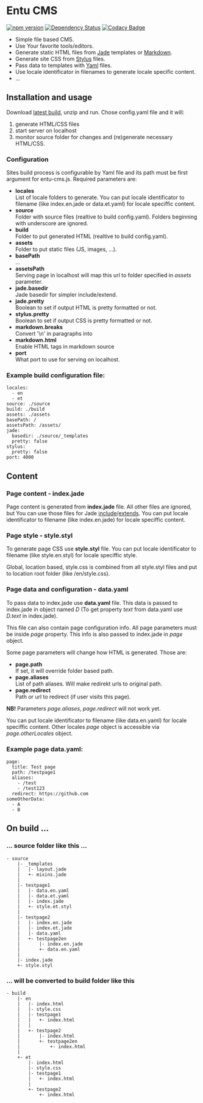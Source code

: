 # Entu CMS

[![npm version](https://badge.fury.io/js/entu-cms.svg)](https://badge.fury.io/js/entu-cms) [![Dependency Status](https://david-dm.org/argoroots/entu-cms.svg)](https://david-dm.org/argoroots/entu-cms) [![Codacy Badge](https://api.codacy.com/project/badge/grade/66531026074a471897b076fb91a74601)](https://www.codacy.com/app/argoroots/entu-cms)

- Simple file based CMS.
- Use Your favorite tools/editors.
- Generate static HTML files from [Jade](http://jade-lang.com) templates or [Markdown](https://en.wikipedia.org/wiki/Markdown).
- Generate site CSS from [Stylus](http://stylus-lang.com) files.
- Pass data to templates with [Yaml](http://yaml.org) files.
- Use locale identificator in filenames to generate locale specific content.
- ...


## Installation and usage

Download [latest build](https://github.com/argoroots/entu-cms/releases), unzip and run. Chose config.yaml file and it will:

1. generate HTML/CSS files
2. start server on localhost
3. monitor source folder for changes and (re)generate necessary HTML/CSS.


### Configuration

Sites build process is configurable by Yaml file and its path must be first argument for entu-cms.js. Required parameters are:

- __locales__  
  List of locale folders to generate. You can put locale identificator to filename (like index.en.jade or data.et.yaml) for locale speciffic content.
- __source__  
  Folder with source files (realtive to build config.yaml). Folders beginning with underscore are ignored.
- __build__  
  Folder to put generated HTML (realtive to build config.yaml).
- __assets__  
  Folder to put static files (JS, images, ...).
- __basePath__  
  ...
- __assetsPath__  
  Serving page in localhost will map this url to folder specified in _assets_ parameter.
- __jade.basedir__  
  Jade basedir for simpler include/extend.
- __jade.pretty__  
  Boolean to set if output HTML is pretty formatted or not.
- __stylus.pretty__  
  Boolean to set if output CSS is pretty formatted or not.
- __markdown.breaks__  
  Convert '\n' in paragraphs into <br>
- __markdown.html__  
  Enable HTML tags in markdown source
- __port__  
  What port to use for serving on localhost.

### Example build configuration file:

```
locales:
  - en
  - et
source: ./source
build: ./build
assets: ./assets
basePath: /
assetsPath: /assets/
jade:
  basedir: ./source/_templates
  pretty: false
stylus:
  pretty: false
port: 4000
```


## Content

### Page content - index.jade

Page content is generated from __index.jade__ file. All other files are ignored, but You can use those files for Jade [include](http://jade-lang.com/reference/includes)/[extends](http://jade-lang.com/reference/inheritance). You can put locale identificator to filename (like index.en.jade) for locale speciffic content.

### Page style - style.styl

To generate page CSS use __style.styl__ file. You can put locale identificator to filename (like style.en.styl) for locale speciffic style.

Global, location based, style.css is combined from all style.styl files and put to location root folder (like /en/style.css).

### Page data and configuration - data.yaml

To pass data to index.jade use __data.yaml__ file. This data is passed to index.jade in object named _D_ (To get property _text_ from data.yaml use _D.text_ in index.jade).

This file can also contain page configuration info. All page parameters must be inside _page_ property. This info is also passed to index.jade in _page_ object.

Some page parameters will change how HTML is generated. Those are:
- __page.path__  
  If set, it will override folder based path.
- __page.aliases__  
  List of path aliases. Will make redirekt urls to original path.
- __page.redirect__  
  Path or url to redirect (if user visits this page).

__NB!__ Parameters _page.aliases_, _page.redirect_ will not work yet.

You can put locale identificator to filename (like data.en.yaml) for locale speciffic content. Other locales _page_ object is accessible via _page.otherLocales_ object.

### Example page data.yaml:

```
page:
  title: Test page
  path: /testpage1
  aliases:
    - /test
    - /test123
  redirect: https://github.com
someOtherData:
  - A
  - B
```

## On build ...

### ... source folder like this ...

```
- source
    |- _templates
    |   |- layout.jade
    |   +- mixins.jade
    |
    |- testpage1
    |   |- data.en.yaml
    |   |- data.et.yaml
    |   |- index.jade
    |   +- style.et.styl
    |
    |- testpage2
    |   |- index.en.jade
    |   |- index.et.jade
    |   |- data.yaml
    |   +- testpage2en
    |       |- index.en.jade
    |       +- data.en.yaml
    |
    |- index.jade
    +- style.styl
```

### ... will be converted to build folder like this

```
- build
    |- en
    |   |- index.html
    |   |- style.css
    |   |- testpage1
    |   |   +- index.html
    |   |
    |   +- testpage2
    |       |- index.html
    |       +- testpage2en
    |           +- index.html
    |
    +- et
        |- index.html
        |- style.css
        |- testpage1
        |   +- index.html
        |
        +- testpage2
            +- index.html
```
